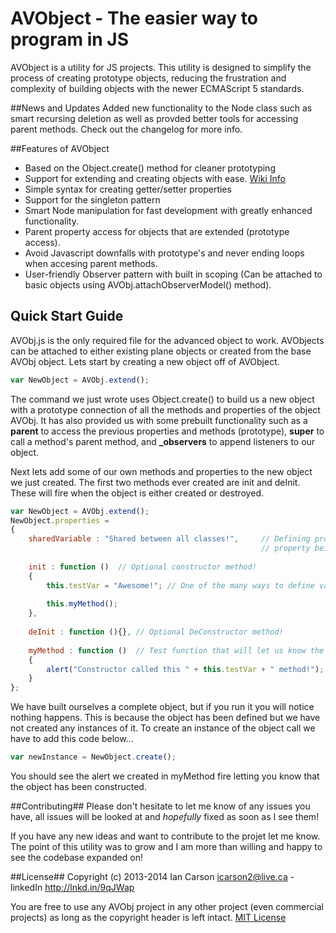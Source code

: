 AVObject - The easier way to program in JS
=====

AVObject is a utility for JS projects. This utility is designed to simplify the process of creating prototype objects, reducing the frustration and complexity of building objects with the newer ECMAScript 5 standards.

##News and Updates
Added new functionality to the Node class such as smart recursing deletion as well as provded better tools for accessing parent methods. Check out the changelog for more info.

##Features of AVObject

*   Based on the Object.create() method for cleaner prototyping
*   Support for extending and creating objects with ease. [Wiki Info](https://github.com/Kabe0/AVObj/wiki/2.-Inheritance-Problem)
*   Simple syntax for creating getter/setter properties
*   Support for the singleton pattern
*   Smart Node manipulation for fast development with greatly enhanced functionality.
*   Parent property access for objects that are extended (prototype access).
*   Avoid Javascript downfalls with prototype's and never ending loops when accesing parent methods.
*   User-friendly Observer pattern with built in scoping (Can be attached to basic objects using AVObj.attachObserverModel() method).

## Quick Start Guide

AVObj.js is the only required file for the advanced object to work. AVObjects can be attached to either existing plane objects or created from the base AVObj object. Lets start by creating a new object off of AVObject.

```javascript
var NewObject = AVObj.extend();
```

The command we just wrote uses Object.create() to build us a new object with a prototype connection of all the methods and properties of the object AVObj. It has also provided us with some prebuilt functionality such as a **parent** to access the previous properties and methods (prototype), **super** to call a method's parent method, and **_observers** to append listeners to our object. 

Next lets add some of our own methods and properties to the new object we just created. The first two methods ever created are init and deInit. These will fire when the object is either created or destroyed.

```javascript
var NewObject = AVObj.extend();
NewObject.properties = 
{
    sharedVariable : "Shared between all classes!",     // Defining properties outside of methods will result in that
                                                        // property being shared between all objects created by the class.
    
    init : function ()  // Optional constructor method!
    {
        this.testVar = "Awesome!"; // One of the many ways to define variables in an object.
        
        this.myMethod();
    },
    
    deInit : function (){}, // Optional DeConstructor method!
    
    myMethod : function ()  // Test function that will let us know the object is constructed!
    {
        alert("Constructor called this " + this.testVar + " method!");
    }
};
```
We have built ourselves a complete object, but if you run it you will notice nothing happens. This is because the object has been defined but we have not created any instances of it. To create an instance of the object call we have to add this code below...

```javascript
var newInstance = NewObject.create();
```
You should see the alert we created in myMethod fire letting you know that the object has been constructed.

##Contributing##
Please don't hesitate to let me know of any issues you have, all issues will be looked at and *hopefully* fixed as soon as I see them!

If you have any new ideas and want to contribute to the projet let me know. The point of this utility was to grow and I am more than willing and happy to see the codebase expanded on!

##License##
Copyright (c) 2013-2014 Ian Carson <icarson2@live.ca> - linkedIn <http://lnkd.in/9qJWap>

You are free to use any AVObj project in any other project (even commercial projects) as long as the copyright header is left intact.
[MIT License](http://www.opensource.org/licenses/mit-license.php)

